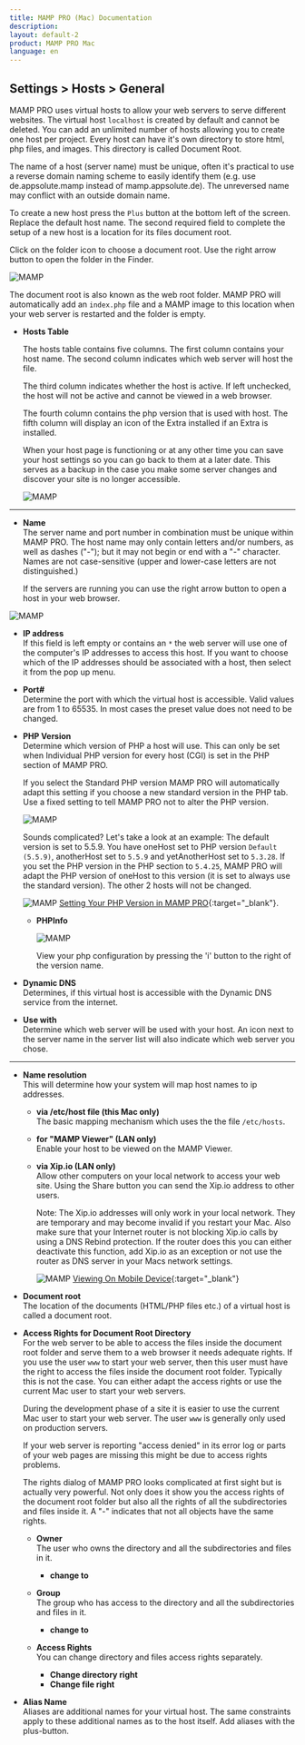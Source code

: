 ```yaml
---
title: MAMP PRO (Mac) Documentation
description: 
layout: default-2
product: MAMP PRO Mac
language: en
---
```


## Settings > Hosts > General

MAMP PRO uses virtual hosts to allow your web servers to serve different websites. The virtual host `localhost` is created by default and cannot be deleted. You can add an unlimited number of hosts allowing you to create one host per project. Every host can have it's own directory to store html, php files, and images. This directory is called Document Root.

The name of a host (server name) must be unique, often it's practical to use a reverse domain naming scheme to easily identify them (e.g. use de.appsolute.mamp instead of mamp.appsolute.de). The unreversed name may conflict with an outside domain name.

To create a new host press the `Plus` button at the bottom left of the screen. Replace the default host name. The second required field to complete the setup of a new host is a location for its files document root.   

Click on the folder icon to choose a document root. Use the right arrow button to open the folder in the Finder.

![MAMP](General.png)

The document root is also known as the web root folder. MAMP PRO will automatically add an `index.php` file and a MAMP image to this location when your web server is restarted and the folder is empty.

*  **Hosts Table**

   The hosts table contains five columns. The first column contains your host name. The second column indicates which web server will host the file. 

   The third column indicates whether the host is active. If left unchecked, the host will not be active and cannot be viewed in a web browser.

   The fourth column contains the php version that is used with host. The fifth column will display an icon of the Extra installed if an Extra is installed.

   When your host page is functioning or at any other time you can save your host settings so you can go back to them at a later date. This serves as a backup in the case you make some server changes and discover your site is no longer accessible.

   ![MAMP](HostSaveSettings.png)

---

*  **Name**  
   The server name and port number in combination must be unique within MAMP PRO.
   The host name may only contain letters and/or numbers, as well as dashes ("-");
   but it may not begin or end with a "-" character.
   Names are not case-sensitive (upper and lower-case letters are not distinguished.)

   If the servers are running you can use the right arrow button to open a host in your web browser.

  ![MAMP](Browsers.png)

*  **IP address**  
   If this field is left empty or contains an `*` the web server will use one of the computer's IP addresses to access this host.
   If you want to choose which of the IP addresses should be associated with a host, then select it from the pop up menu.

*  **Port#**  
   Determine the port with which the virtual host is accessible. Valid values are from 1 to 65535.
   In most cases the preset value does not need to be changed.

*  **PHP Version**  
   Determine which version of PHP a host will use. This can only be set when Individual PHP version
   for every host (CGI) is set in the PHP section of MAMP PRO.

   If you select the Standard PHP version MAMP PRO will automatically adapt this setting if you choose
   a new standard version in the PHP tab. Use a fixed setting to tell MAMP PRO not to alter the PHP version.
   
      ![MAMP](PHP.png)

   Sounds complicated? Let's take a look at an example: The default version is set to 5.5.9. You have oneHost
   set to PHP version `Default (5.5.9)`, anotherHost set to `5.5.9` and yetAnotherHost set to `5.3.28`.
   If you set the PHP version in the PHP section to `5.4.25`, MAMP PRO will adapt the PHP version of oneHost
   to this version (it is set to always use the standard version). The other 2 hosts will not be changed.
  
     ![MAMP](../../../Videos/MAMPtv.png) [Setting Your PHP Version in MAMP              PRO](https://www.youtube.com/watch?v=fsOWq9k_OAc){:target="_blank"}.
     
     <a name="php_info_access_button"></a> 

      *  **PHPInfo**
      
         ![MAMP](phpInfo.png)
      
         View your php configuration by pressing the 'i' button to the right of the version name.
      
*  **Dynamic DNS**  
   Determines, if this virtual host is accessible with the Dynamic DNS service from the internet.

*  **Use with**  
    Determine which web server will be used with your host. An icon next to the server name in the server list will also indicate which web server you chose.

---

*  **Name resolution**  
   This will determine how your system will map host names to ip addresses.

    *  **via /etc/host file (this Mac only)**  
       The basic mapping mechanism which uses the the file `/etc/hosts`.

    *  **for "MAMP Viewer" (LAN only)**  
         Enable your host to be viewed on the MAMP Viewer.

    *  **via Xip.io (LAN only)**  
       Allow other computers on your local network to access your web site.
       Using the Share button you can send the Xip.io address to other users.
      
         <div class="alert" role="alert">
         Note: The Xip.io addresses will only work in your local network. They are temporary and may become invalid
         if you restart your Mac. Also make sure that your Internet router is not blocking Xip.io calls by using a DNS               Rebind protection. If the router does this you can either deactivate this function, add Xip.io as an exception or           not use the router as DNS server in your Macs network settings.
         </div>
      
         ![MAMP](../../../Videos/MAMPtv.png) [Viewing On Mobile                             Device](https://www.youtube.com/watch?v=sYHPYCDvU1Q){:target="_blank"}

*  **Document root**  
   The location of the documents (HTML/PHP files etc.) of a virtual host is called a document root.

*  **Access Rights for Document Root Directory**  
   For the web server to be able to access the files inside the document root folder and serve them to a web browser it needs adequate rights.
   If you use the user `www` to start your web server, then this user must have the right to access the files inside the document root folder. Typically this is not the case. You can either adapt the access rights or use the current Mac user to start your web servers.

   During the development phase of a site it is easier to use the current Mac user to start your web server.
   The user `www` is generally only used on production servers.

   If your web server is reporting "access denied" in its error log or parts of your web pages are missing this might be due to access rights problems.

   The rights dialog of MAMP PRO looks complicated at first sight but is actually very powerful. Not only does it show you
   the access rights of the document root folder but also all the rights of all the subdirectories and files inside it.
   A "-" indicates that not all objects have the same rights.

    *  **Owner**  
       The user who owns the directory and all the subdirectories and files in it.
       *  **change to**  

    *  **Group**  
       The group who has access to the directory and all the subdirectories and files in it.
       *  **change to**  

    *  **Access Rights**  
       You can change directory and files access rights separately.
       *  **Change directory right**
       *  **Change file right**  

*  **Alias Name**  
   Aliases are additional names for your virtual host. The same constraints apply to these additional names as to the host itself. Add aliases with the plus-button.
